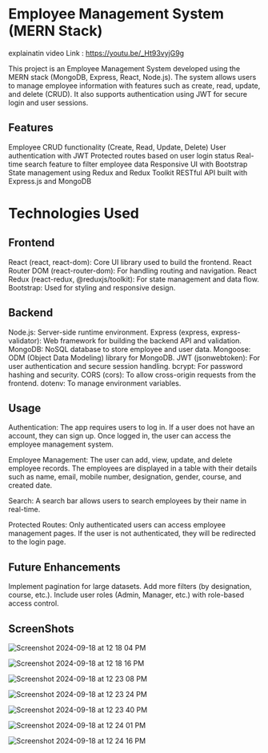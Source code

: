 # Employee Management System (MERN Stack)

explainatin video Link : https://youtu.be/_Ht93vyjG9g

This project is an Employee Management System developed using the MERN stack (MongoDB, Express, React, Node.js). The system allows users to manage employee information with features such as create, read, update, and delete (CRUD). It also supports authentication using JWT for secure login and user sessions.

## Features
Employee CRUD functionality (Create, Read, Update, Delete)
User authentication with JWT
Protected routes based on user login status
Real-time search feature to filter employee data
Responsive UI with Bootstrap
State management using Redux and Redux Toolkit
RESTful API built with Express.js and MongoDB

# Technologies Used
## Frontend
React (react, react-dom): Core UI library used to build the frontend.
React Router DOM (react-router-dom): For handling routing and navigation.
React Redux (react-redux, @reduxjs/toolkit): For state management and data flow.
Bootstrap: Used for styling and responsive design.
## Backend
Node.js: Server-side runtime environment.
Express (express, express-validator): Web framework for building the backend API and validation.
MongoDB: NoSQL database to store employee and user data.
Mongoose: ODM (Object Data Modeling) library for MongoDB.
JWT (jsonwebtoken): For user authentication and secure session handling.
bcrypt: For password hashing and security.
CORS (cors): To allow cross-origin requests from the frontend.
dotenv: To manage environment variables.


## Usage
Authentication: The app requires users to log in. If a user does not have an account, they can sign up. Once logged in, the user can access the employee management system.

Employee Management: The user can add, view, update, and delete employee records. The employees are displayed in a table with their details such as name, email, mobile number, designation, gender, course, and created date.

Search: A search bar allows users to search employees by their name in real-time.

Protected Routes: Only authenticated users can access employee management pages. If the user is not authenticated, they will be redirected to the login page.

## Future Enhancements
Implement pagination for large datasets.
Add more filters (by designation, course, etc.).
Include user roles (Admin, Manager, etc.) with role-based access control.

## ScreenShots
![Screenshot 2024-09-18 at 12 18 04 PM](https://github.com/user-attachments/assets/4fd1e326-e992-49a6-b972-398c6e5472ab)

![Screenshot 2024-09-18 at 12 18 16 PM](https://github.com/user-attachments/assets/33d914e5-6562-458d-a844-ea66512383ac)

![Screenshot 2024-09-18 at 12 23 08 PM](https://github.com/user-attachments/assets/c44bf2bb-4c5f-4a1d-a561-6c64ba56d23a)

![Screenshot 2024-09-18 at 12 23 24 PM](https://github.com/user-attachments/assets/ea2aae9e-2c3b-4cc0-b24d-f258584fe57f)

![Screenshot 2024-09-18 at 12 23 40 PM](https://github.com/user-attachments/assets/470cb39f-958a-4d02-8ea1-69c42f2c12ed)

![Screenshot 2024-09-18 at 12 24 01 PM](https://github.com/user-attachments/assets/2ea14715-bb2a-4d2e-8478-6c4c20b3337a)

![Screenshot 2024-09-18 at 12 24 16 PM](https://github.com/user-attachments/assets/856c9e49-ab6e-4284-b0b2-aedf72be51ab)




